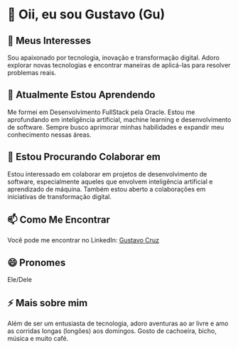 # 👋 Oii, eu sou Gustavo (Gu)

## 👀 Meus Interesses
Sou apaixonado por tecnologia, inovação e transformação digital. Adoro explorar novas tecnologias e encontrar maneiras de aplicá-las para resolver problemas reais.

## 🌱 Atualmente Estou Aprendendo
Me formei em Desenvolvimento FullStack pela Oracle. Estou me aprofundando em inteligência artificial, machine learning e desenvolvimento de software. Sempre busco aprimorar minhas habilidades e expandir meu conhecimento nessas áreas.

## 💞️ Estou Procurando Colaborar em
Estou interessado em colaborar em projetos de desenvolvimento de software, especialmente aqueles que envolvem inteligência artificial e aprendizado de máquina. Também estou aberto a colaborações em iniciativas de transformação digital.

## 📫 Como Me Encontrar
Você pode me encontrar no LinkedIn: [Gustavo Cruz](https://www.linkedin.com/in/gustavocruz-io/)

## 😄 Pronomes
Ele/Dele

## ⚡ Mais sobre mim 
Além de ser um entusiasta de tecnologia, adoro aventuras ao ar livre e amo as corridas longas (longões) aos domingos. Gosto de cachoeira, bicho, música e muito café.
